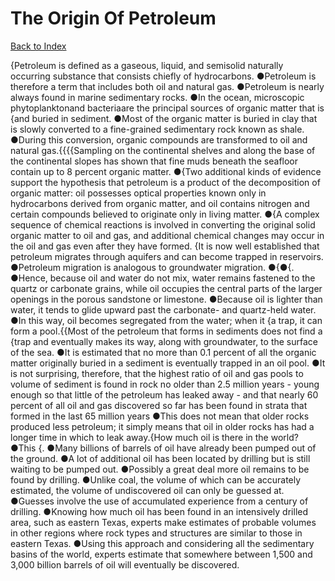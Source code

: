 # The Origin Of Petroleum
[Back to Index](https://github.com/windows10010/tpoExtractor/blog/master/README.md)

{Petroleum is defined as a gaseous, liquid, and semisolid naturally occurring substance that consists chiefly of hydrocarbons. ●Petroleum is therefore a term that includes both oil and natural gas. ●Petroleum is nearly always found in marine sedimentary rocks. ●In the ocean, microscopic phytoplanktonand bacteriaare the principal sources of organic matter that is {and buried in sediment. ●Most of the organic matter is buried in clay that is slowly converted to a fine-grained sedimentary rock known as shale. ●During this conversion, organic compounds are transformed to oil and natural gas.{{{{Sampling on the continental shelves and along the base of the continental slopes has shown that fine muds beneath the seafloor contain up to 8 percent organic matter. ●{Two additional kinds of evidence support the hypothesis that petroleum is a product of the decomposition of organic matter: oil possesses optical properties known only in hydrocarbons derived from organic matter, and oil contains nitrogen and certain compounds believed to originate only in living matter. ●{A complex sequence of chemical reactions is involved in converting the original solid organic matter to oil and gas, and additional chemical changes may occur in the oil and gas even after they have formed. {It is now well established that petroleum migrates through aquifers and can become trapped in reservoirs. ●Petroleum migration is analogous to groundwater migration. ●{●{. ●Hence, because oil and water do not mix, water remains fastened to the quartz or carbonate grains, while oil occupies the central parts of the larger openings in the porous sandstone or limestone. ●Because oil is lighter than water, it tends to glide upward past the carbonate- and quartz-held water. ●In this way, oil becomes segregated from the water; when it {a trap, it can form a pool.{{Most of the petroleum that forms in sediments does not find a {trap and eventually makes its way, along with groundwater, to the surface of the sea. ●It is estimated that no more than 0.1 percent of all the organic matter originally buried in a sediment is eventually trapped in an oil pool. ●It is not surprising, therefore, that the highest ratio of oil and gas pools to volume of sediment is found in rock no older than 2.5 million years - young enough so that little of the petroleum has leaked away - and that nearly 60 percent of all oil and gas discovered so far has been found in strata that formed in the last 65 million years ●This does not mean that older rocks produced less petroleum; it simply means that oil in older rocks has had a longer time in which to leak away.{How much oil is there in the world? ●This {. ●Many billions of barrels of oil have already been pumped out of the ground. ●A lot of additional oil has been located by drilling but is still waiting to be pumped out. ●Possibly a great deal more oil remains to be found by drilling. ●Unlike coal, the volume of which can be accurately estimated, the volume of undiscovered oil can only be guessed at. ●Guesses involve the use of accumulated experience from a century of drilling. ●Knowing how much oil has been found in an intensively drilled area, such as eastern Texas, experts make estimates of probable volumes in other regions where rock types and structures are similar to those in eastern Texas. ●Using this approach and considering all the sedimentary basins of the world, experts estimate that somewhere between 1,500 and 3,000 billion barrels of oil will eventually be discovered.